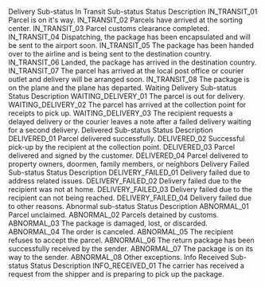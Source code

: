 Delivery Sub-status
In Transit Sub-status
Status	Description
IN_TRANSIT_01	Parcel is on it's way.
IN_TRANSIT_02	Parcels have arrived at the sorting center.
IN_TRANSIT_03	Parcel customs clearance completed.
IN_TRANSIT_04	Dispatching, the package has been encapsulated and will be sent to the airport soon.
IN_TRANSIT_05	The package has been handed over to the airline and is being sent to the destination country.
IN_TRANSIT_06	Landed, the package has arrived in the destination country.
IN_TRANSIT_07	The parcel has arrived at the local post office or courier outlet and delivery will be arranged soon.
IN_TRANSIT_08	The package is on the plane and the plane has departed.
Waiting Delivery Sub-status
Status	Description
WAITING_DELIVERY_01	The parcel is out for delivery.
WAITING_DELIVERY_02	The parcel has arrived at the collection point for receipts to pick up.
WAITING_DELIVERY_03	The recipient requests a delayed delivery or the courier leaves a note after a failed delivery waiting for a second delivery.
Delivered Sub-status
Status	Description
DELIVERED_01	Parcel delivered successfully.
DELIVERED_02	Successful pick-up by the recipient at the collection point.
DELIVERED_03	Parcel delivered and signed by the customer.
DELIVERED_04	Parcel delivered to property owners, doormen, family members, or neighbors
Delivery Failed Sub-status
Status	Description
DELIVERY_FAILED_01	Delivery failed due to address related issues.
DELIVERY_FAILED_02	Delivery failed due to the recipient was not at home.
DELIVERY_FAILED_03	Delivery failed due to the recipient can not being reached.
DELIVERY_FAILED_04	Delivery failed due to other reasons.
Abnormal sub-status
Status	Description
ABNORMAL_01	Parcel unclaimed.
ABNORMAL_02	Parcels detained by customs.
ABNORMAL_03	The package is damaged, lost, or discarded.
ABNORMAL_04	The order is canceled.
ABNORMAL_05	The recipient refuses to accept the parcel.
ABNORMAL_06	The return package has been successfully received by the sender.
ABNORMAL_07	The package is on its way to the sender.
ABNORMAL_08	Other exceptions.
Info Received Sub-status
Status	Description
INFO_RECEIVED_01	The carrier has received a request from the shipper and is preparing to pick up the package.
